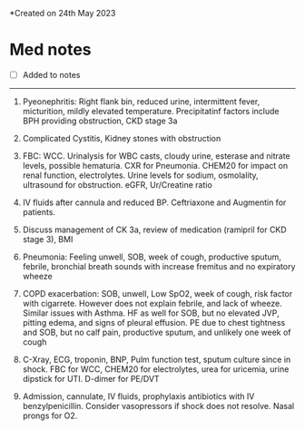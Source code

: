 *Created on 24th May 2023

# Med notes
- [ ] Added to notes
---

1. Pyeonephritis: Right flank bin, reduced urine, intermittent fever, micturition, mildly elevated temperature. Precipitatinf factors include BPH providing obstruction, CKD stage 3a
2. Complicated Cystitis, Kidney stones with obstruction
3. FBC: WCC. Urinalysis for WBC casts, cloudy urine, esterase and nitrate levels, possible hematuria. CXR for Pneumonia. CHEM20 for impact on renal function, electrolytes. Urine levels for sodium, osmolality, ultrasound for obstruction. eGFR, Ur/Creatine ratio
4. IV fluids after cannula and reduced BP. Ceftriaxone and Augmentin for patients.
5. Discuss management of CK 3a, review of medication (ramipril for CKD stage 3), BMI

1. Pneumonia: Feeling unwell, SOB, week of cough, productive sputum, febrile, bronchial breath sounds with increase fremitus and no expiratory wheeze
2. COPD exacerbation: SOB, unwell, Low SpO2, week of cough, risk factor with cigarrete. However does not explain febrile, and lack of wheeze. Similar issues with Asthma. HF as well for SOB, but no elevated JVP, pitting edema, and signs of pleural effusion. PE due to chest tightness and SOB, but no calf pain, productive sputum, and unlikely one week of cough
3. C-Xray, ECG, troponin, BNP, Pulm function test, sputum culture since in shock. FBC for WCC, CHEM20 for electrolytes, urea for uricemia, urine dipstick for UTI. D-dimer for PE/DVT
4. Admission, cannulate, IV fluids, prophylaxis antibiotics with IV benzylpenicillin. Consider vasopressors if shock does not resolve. Nasal prongs for O2.
